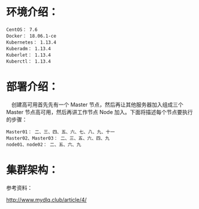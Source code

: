 # 环境介绍：

    CentOS： 7.6
    Docker： 18.06.1-ce
    Kubernetes： 1.13.4
    Kuberadm： 1.13.4
    Kuberlet： 1.13.4
    Kuberctl： 1.13.4
    
# 部署介绍：

&#8195;创建高可用首先先有一个 Master 节点，然后再让其他服务器加入组成三个 Master 节点高可用，然后再讲工作节点 Node 加入。下面将描述每个节点要执行的步骤：

    Master01： 二、三、四、五、六、七、八、九、十一
    Master02、Master03： 二、三、五、六、四、九
    node01、node02： 二、五、六、九

# 集群架构：


参考资料：

http://www.mydlq.club/article/4/
